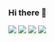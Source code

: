 ### Hi there 👋

<!--
**Axeloooo/Axeloooo** is a ✨ _special_ ✨ repository because its `README.md` (this file) appears on your GitHub profile.

Here are some ideas to get you started:

- 🔭 I’m currently working on ...
- 🌱 I’m currently learning ...
- 👯 I’m looking to collaborate on ...
- 🤔 I’m looking for help with ...
- 💬 Ask me about ...
- 📫 How to reach me: ...
- 😄 Pronouns: ...
- ⚡ Fun fact: ...
-->
<img src="https://github-readme-stats.vercel.app/api?username=Axeloooo&show_icons=true"/>

<img src="https://github-readme-stats.vercel.app/api/top-langs?username=Axeloooo&layout=compact"/>

<img src="https://github-readme-streak-stats.herokuapp.com/?user=Axeloooo"/>

<img src="https://github-readme-stats.vercel.app/api/pin/?username=Axeloooo&repo=Music-Store"/>
